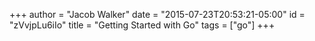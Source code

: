 +++
author = "Jacob Walker"
date = "2015-07-23T20:53:21-05:00"
id = "zVvjpLu6iIo"
title = "Getting Started with Go"
tags = ["go"]
+++
